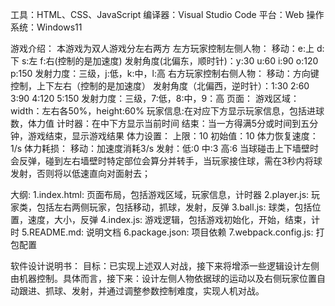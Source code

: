 工具：HTML、CSS、JavaScript
编译器：Visual Studio Code
平台：Web
操作系统：Windows11

游戏介绍：
本游戏为双人游戏分左右两方
左方玩家控制左侧人物：
    移动：e:上 d:下 s:左 f:右(控制的是加速度)
    发射角度(北偏东，顺时针)：y:30  u:60  i:90  o:120  p:150
    发射力度：三级，j:低，k:中，l:高
右方玩家控制右侧人物：
    移动：方向键控制，上下左右（控制的是加速度）
    发射角度（北偏西，逆时针）：1:30  2:60  3:90  4:120  5:150
    发射力度：三级，7:低，8:中，9：高
页面：
    游戏区域：width：左右各50%，height:60%
    玩家信息:在对应下方显示玩家信息，包括进球数，体力值
    计时器：在中下方显示当前时间
结束：当一方得满5分或时间到五分钟，游戏结束，显示游戏结果
体力设置：
    上限：10
    初始值：10
    体力恢复速度：1/s
    体力耗损：
        移动：加速度消耗3/s
        发射：低:0  中:3  高:6
当球碰击上下墙壁时会反弹，碰到左右墙壁时特定部位会算分并转手，当玩家接住球，需在3秒内将球发射，否则将以低速直向对面射去；

大纲:
1.index.html: 页面布局，包括游戏区域，玩家信息，计时器
2.player.js: 玩家类，包括左右两侧玩家，包括移动，抓球，发射，反弹
3.ball.js: 球类，包括位置，速度，大小，反弹
4.index.js: 游戏逻辑，包括游戏初始化，开始，结束，计时
5.README.md: 说明文档
6.package.json: 项目依赖
7.webpack.config.js: 打包配置

软件设计说明书：
目标：已实现上述双人对战，接下来将增添一些逻辑设计左侧由机器控制。具体而言，接下来：设计左侧人物依据球的运动以及右侧玩家位置自动跟进、抓球、发射，并通过调整参数控制难度，实现人机对战。
